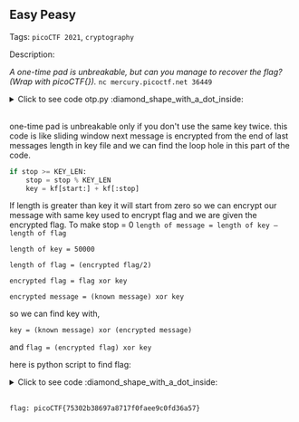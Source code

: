 ## Easy Peasy

Tags: `picoCTF 2021`, `cryptography`


Description:

_A one-time pad is unbreakable, but can you manage to recover the flag? (Wrap with picoCTF{})._
`nc mercury.picoctf.net 36449`


<details><summary markdown="span">Click to see code otp.py :diamond_shape_with_a_dot_inside: </summary>

```python
#!/usr/bin/python3 -u
import os.path
KEY_FILE = "key"
KEY_LEN = 50000
FLAG_FILE = "flag"


def startup(key_location):
	flag = open(FLAG_FILE).read()
	kf = open(KEY_FILE, "rb").read()

	start = key_location
	stop = key_location + len(flag)

	key = kf[start:stop]
	key_location = stop

	result = list(map(lambda p, k: "{:02x}".format(ord(p) ^ k), flag, key))
	print("This is the encrypted flag!\n{}\n".format("".join(result)))

	return key_location

def encrypt(key_location):
	ui = input("What data would you like to encrypt? ").rstrip()
	if len(ui) == 0 or len(ui) > KEY_LEN:
		return -1

	start = key_location
	stop = key_location + len(ui)

	kf = open(KEY_FILE, "rb").read()

	if stop >= KEY_LEN:
		stop = stop % KEY_LEN
		key = kf[start:] + kf[:stop]
	else:
		key = kf[start:stop]
	key_location = stop

	result = list(map(lambda p, k: "{:02x}".format(ord(p) ^ k), ui, key))

	print("Here ya go!\n{}\n".format("".join(result)))

	return key_location


print("******************Welcome to our OTP implementation!******************")
c = startup(0)
while c >= 0:
	c = encrypt(c)
```
</details>

<br>

one-time pad is unbreakable only if you don't use the same key twice. this code is like sliding window next message is encrypted from the end of last messages length in key file and we can find the loop hole in this part of the code.
```python
if stop >= KEY_LEN:
	stop = stop % KEY_LEN
	key = kf[start:] + kf[:stop]
```
If length is greater than key it will start from zero so we can encrypt our message with same key used to encrypt flag and we are given the encrypted flag. To make stop = 0
`length of message = length of key – length of flag`

`length of key = 50000`

`length of flag = (encrypted flag/2)`

`encrypted flag = flag xor key`

`encrypted message = (known message) xor key`

so we can find key with,

`key = (known message) xor (encrypted message)`

and `flag = (encrypted flag) xor key`

here is python script to find flag:

<details><summary markdown="span">Click to see code :diamond_shape_with_a_dot_inside: </summary>
<!-- {::options parse_block_html="false" /}  -->

```python
from Crypto.Util.number import long_to_bytes
from pwn import *
conn = remote('mercury.picoctf.net', 36449)
conn.recvuntil("This is the encrypted flag!\n".encode())
encrypted_flag = str(conn.recvline(), "ascii").strip()
flag_len = int(len(encrypted_flag)/2)
padding = "a" * (50000 - flag_len)
conn.sendlineafter("What data would you like to encrypt?".encode(), padding.encode())
message = "a" * flag_len
conn.sendlineafter("What data would you like to encrypt?".encode(), message.encode())
conn.recvuntil("Here ya go!\n".encode())
encrypted_message = str(conn.recvline(), "ascii").strip()
key = xor(long_to_bytes(int("0x" + encrypted_message, 16)), message.encode())
flag = xor(long_to_bytes(int("0x" + encrypted_flag, 16)), key).decode()
print(f"Flag: picoCTF{{{flag}}}")
conn.close()

```
<!-- {::options parse_block_html="true" /}  -->
</details>

<br>

```
flag: picoCTF{75302b38697a8717f0faee9c0fd36a57}
```

